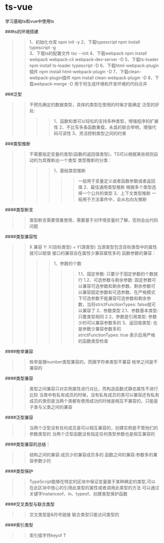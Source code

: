 # ts-vue
学习基础ts和vue中使用ts

###ts的环境搭建
>>1、初始化仓库 npm init -y
>>2、下载typescript npm install typescript -g  
>>3、下载ts的配置文件 tsc --init 
>>4、下载webpack npm install webpack webpack-cli webpack-dev-server -D
>>5、下载ts-loader npm install ts-loader typescript -D
>>6、下载html-webpack-plugin插件 npm install html-webpack-plugin -D
>>7、下载clean-webpack-plugin插件 npm install clean-webpack-plugin -D
>>8、下载webpack-merge -D 用于将生成环境和开发环境的代码合并

###泛型
>>不预先确定的数据类型，具体的类型在使用的时候才能确定
>>泛型的好处:
>>>>1、函数和类可以轻松的支持多种类型，增强程序的扩展性
>>>>2、不比写多条函数重载，永昌的联合申明，增强代码可读性
>>>>3、灵活控制类型之间的约束

###类型推断
>>不需要指定变量的类型(函数的返回值类型)，TS可以根据某些规则自动的为其推断出一个类型
>>类型推断的分类：
>>>>1、基础类型推断
>>>>>>一般用于变量定义或者函数参数或者返回值
>>>>2、最佳通用类型推断
>>>>>>根据多个类型选择一个公共的类型
>>>>3、上下文类型推断
>>>>>>一般用于方法事件中，会从右向左推断

####类型断言
>>类型断言需要慎重使用，需要基于对环境变量的了解，否则会出代码问题

####类型兼容性
>>X 兼容 Y: X(目标类型) = Y(源类型)
>>当源类型包含目标类型中的属性就可以赋值
>>接口的兼容会在属性少兼容属性多的
>>函数参数的兼容：
>>>>1、参数的个数
>>>>>>1.1、固定参数: 只要少于固定参数的个数就行
>>>>>>1.2、可选参数与剩余参数: 固定参数可以兼容可选参数和剩余参数、剩余参数可以兼容固定参数和可选参数、在严格模式下可选参数不能兼容可选参数和剩余参数，当将strictFunctionTypes: false就可以兼容了
>>>>2、参数类型
>>>>>>2.1、参数基本类型: 只要类型相同
>>>>>>2.2、参数是引用类型: 参数少的可以兼容参数多的
>>>>3、返回值类型: 也是参数少兼容参数多的
>>strictFunctionTypes: true 表示启用严格的函数类型检查

####枚举兼容
>>枚举是跟number类型兼容的，而跟字符串类型不兼容
>>枚举之间是不兼容的

####类型兼容
>>类型之间兼容只对实例属性进行对比，而构造函数式静态属性不进行比较 
>>当类中有私有成员的时候，没有私有成员的类可以兼容还有私有成员的类但是当两个类都有使用成功的时候是相互不兼容的，只能是子类与父类之间的兼容

####泛型兼容
>>当两个泛型没有任何成员是可以相互兼容的，创建实例是不管他们的参数类型的
>>当两个泛型函数没有指定任何类型参数也是相互兼容的

####类型兼容的总结：
>>结构之间的兼容:成员少的兼容成员多的
>>函数之间的兼容:参数多的兼容参数少的

####类型保护
>>TypeScript能够在特定的区块中保证变量属于某种确定的类型,可以在此区块中放心的引用此类型的属性或者调用此类型的方法
>>可以通过关键字instanceof、in、typeof、创建类型保护函数

####交叉类型与联合类型
>>交叉类型是&符号链接
>>联合类型只能访问类型的

####索引类型
>>索引插字符keyof T












